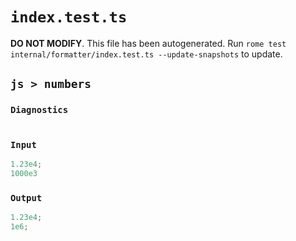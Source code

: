 # `index.test.ts`

**DO NOT MODIFY**. This file has been autogenerated. Run `rome test internal/formatter/index.test.ts --update-snapshots` to update.

## `js > numbers`

### `Diagnostics`

```

```

### `Input`

```js
1.23e4;
1000e3

```

### `Output`

```js
1.23e4;
1e6;

```
